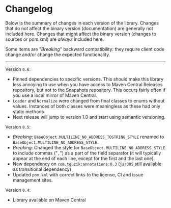 Changelog
=========

Below is the summary of changes in each version of the library. Changes that do
not affect the binary version (documentation) are generally not included here.
Changes that might affect the binary version (changes to sources or pom.xml) are
*always* included here.

Some items are "*Breaking*" backward compatibility: they require client code
change and/or change the expected functionality.

-----

Version `0.6`:
* Pinned dependencies to specific versions. This should make this library less
  annoying to use when you have access to Maven Central Releases repository,
  but not to the Snapshots repository. This occurs fairly often if you use a
  local mirror of Maven Central.
* `Loader` and `Normalize` were changed from final classes to enums without
  values. Instances of both classes were meaningless as these had only static
  methods.
* Next release will jump to version 1.0 and start using semantic versioning.


Version `0.5`:
* *Breaking*: `BaseObject.MULTILINE_NO_ADDRESS_TOSTRING_STYLE` renamed to
  `BaseObject.MULTILINE_NO_ADDRESS_STYLE`.
* *Breaking*: Changed the style for `BaseObject.MULTILINE_NO_ADDRESS_STYLE` to
  include commas ("`,`") as a part of the field separator (it will typically
  appear at the end of each line, except for the first and the last one).
* New dependency on `com.tguzik:annotations:0.3` (`jsr305` still available as
  transitional dependency)
* Updated `pom.xml` with correct links to the license, CI and issue management
  sites.


Version `0.4`:
* Library available on Maven Central
